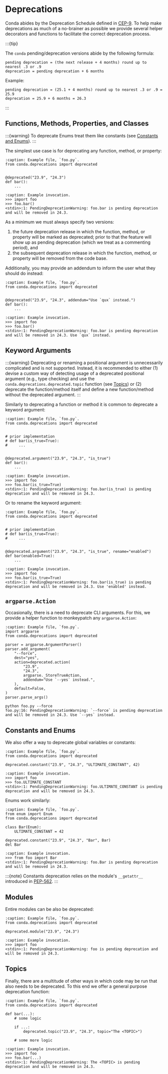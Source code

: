 [cep9]: https://github.com/conda-incubator/ceps/blob/main/cep-9.md

# Deprecations

Conda abides by the Deprecation Schedule defined in [CEP-9][cep9]. To help make deprecations as much of a no-brainer as possible we provide several helper decorators and functions to facilitate the correct deprecation process.

:::{tip}

The `conda` pending/deprecation versions abide by the following formula:

```{code-block}
pending deprecation = (the next release + 4 months) round up to nearest .3 or .9
deprecation = pending deprecation + 6 months
```

Example:

```{code-block}
pending deprecation = (25.1 + 4 months) round up to nearest .3 or .9 = 25.9
deprecation = 25.9 + 6 months = 26.3
```
:::

## Functions, Methods, Properties, and Classes

:::{warning}
To deprecate Enums treat them like constants (see [Constants and Enums](#constants-and-enums)).
:::

The simplest use case is for deprecating any function, method, or property:

```{code-block} python
:caption: Example file, `foo.py`.
from conda.deprecations import deprecated


@deprecated("23.9", "24.3")
def bar():
    ...
```

```{code-block} pycon
:caption: Example invocation.
>>> import foo
>>> foo.bar()
<stdin>:1: PendingDeprecationWarning: foo.bar is pending deprecation and will be removed in 24.3.
```

As a minimum we must always specify two versions:

1. the future deprecation release in which the function, method, or property will be marked as deprecated; prior to that the feature will show up as pending deprecation (which we treat as a commenting period), and
2. the subsequent deprecation release in which the function, method, or property will be removed from the code base.

Additionally, you may provide an addendum to inform the user what they should do instead:

```{code-block} python
:caption: Example file, `foo.py`.
from conda.deprecations import deprecated


@deprecated("23.9", "24.3", addendum="Use `qux` instead.")
def bar():
    ...
```

```{code-block} pycon
:caption: Example invocation.
>>> import foo
>>> foo.bar()
<stdin>:1: PendingDeprecationWarning: foo.bar is pending deprecation and will be removed in 24.3. Use `qux` instead.
```

## Keyword Arguments

:::{warning}
Deprecating or renaming a positional argument is unnecessarily complicated and is not supported. Instead, it is recommended to either (1) devise a custom way of detecting usage of a deprecated positional argument (e.g., type checking) and use the `conda.deprecations.deprecated.topic` function (see [Topics](#topics)) or (2) deprecate the function/method itself and define a new function/method without the deprecated argument.
:::

Similarly to deprecating a function or method it is common to deprecate a keyword argument:

```{code-block} python
:caption: Example file, `foo.py`.
from conda.deprecations import deprecated


# prior implementation
# def bar(is_true=True):
#     ...


@deprecated.argument("23.9", "24.3", "is_true")
def bar():
    ...
```

```{code-block} pycon
:caption: Example invocation.
>>> import foo
>>> foo.bar(is_true=True)
<stdin>:1: PendingDeprecationWarning: foo.bar(is_true) is pending deprecation and will be removed in 24.3.
```

Or to rename the keyword argument:

```{code-block} python
:caption: Example file, `foo.py`.
from conda.deprecations import deprecated


# prior implementation
# def bar(is_true=True):
#     ...


@deprecated.argument("23.9", "24.3", "is_true", rename="enabled")
def bar(enabled=True):
    ...
```

```{code-block} pycon
:caption: Example invocation.
>>> import foo
>>> foo.bar(is_true=True)
<stdin>:1: PendingDeprecationWarning: foo.bar(is_true) is pending deprecation and will be removed in 24.3. Use 'enabled' instead.
```

## `argparse.Action`

Occasionally, there is a need to deprecate CLI arguments. For this, we provide a helper function to monkeypatch any `argparse.Action`:

```{code-block} python
:caption: Example file, `foo.py`.
import argparse
from conda.deprecations import deprecated

parser = argparse.ArgumentParser()
parser.add_argument(
    "--force",
    dest="yes",
    action=deprecated.action(
        "23.9",
        "24.3",
        argparse._StoreTrueAction,
        addendum="Use `--yes` instead.",
    ),
    default=False,
)
parser.parse_args()
```

```{code-block} bash
python foo.py --force
foo.py:16: PendingDeprecationWarning: `--force` is pending deprecation and will be removed in 24.3. Use `--yes` instead.
```

## Constants and Enums

We also offer a way to deprecate global variables or constants:

```{code-block} python
:caption: Example file, `foo.py`.
from conda.deprecations import deprecated

deprecated.constant("23.9", "24.3", "ULTIMATE_CONSTANT", 42)
```

```{code-block} pycon
:caption: Example invocation.
>>> import foo
>>> foo.ULTIMATE_CONSTANT
<stdin>:1: PendingDeprecationWarning: foo.ULTIMATE_CONSTANT is pending deprecation and will be removed in 24.3.
```

Enums work similarly:

```{code-block} python
:caption: Example file, `foo.py`.
from enum import Enum
from conda.deprecations import deprecated

class Bar(Enum):
    ULTIMATE_CONSTANT = 42

deprecated.constant("23.9", "24.3", "Bar", Bar)
del Bar
```

```{code-block} pycon
:caption: Example invocation.
>>> from foo import Bar
<stdin>:1: PendingDeprecationWarning: foo.Bar is pending deprecation and will be removed in 24.3.
```

:::{note}
Constants deprecation relies on the module's `__getattr__` introduced in [PEP-562](https://peps.python.org/pep-0562/).
:::

## Modules

Entire modules can be also be deprecated:

```{code-block} python
:caption: Example file, `foo.py`.
from conda.deprecations import deprecated

deprecated.module("23.9", "24.3")
```

```{code-block} pycon
:caption: Example invocation.
>>> import foo
<stdin>:1: PendingDeprecationWarning: foo is pending deprecation and will be removed in 24.3.
```

## Topics

Finally, there are a multitude of other ways in which code may be run that also needs to be deprecated. To this end we offer a general purpose deprecation function:

```{code-block} python
:caption: Example file, `foo.py`.
from conda.deprecations import deprecated

def bar(...):
    # some logic

    if ...:
        deprecated.topic("23.9", "24.3", topic="The <TOPIC>")

    # some more logic
```

```{code-block} pycon
:caption: Example invocation.
>>> import foo
>>> foo.bar(...)
<stdin>:1: PendingDeprecationWarning: The <TOPIC> is pending deprecation and will be removed in 24.3.
```

